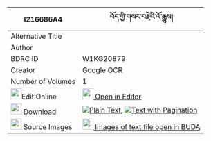|I216686A4|བོད་ཀྱི་གསར་བརྗེའི་ལོ་རྒྱུས། 
| --- | --- 
|Alternative Title |
|Author | 
|BDRC ID | W1KG20879
|Creator | Google OCR
|Number of Volumes| 1
|<img width="25" src="https://img.icons8.com/color/25/000000/edit-property.png">Edit Online| [<img width="25" src="https://avatars.githubusercontent.com/u/45091458?s=200&v=4"> Open in Editor](http://editor.openpecha.org/I216686A4)
|<img width="25" src="https://img.icons8.com/fluent/48/000000/download-2.png"/>  Download | [![](https://img.icons8.com/color/20/000000/txt.png)Plain Text](https://github.com/Openpecha/I216686A4/releases/download/v2/bo_kyi_sarje_i_logyu_plain_I216686A4.zip), [![](https://img.icons8.com/color/20/000000/txt.png)Text with Pagination](https://github.com/Openpecha/I216686A4/releases/download/v2/bo_kyi_sarje_i_logyu_pages_I216686A4.zip)
|<img width="25" src="https://img.icons8.com/plasticine/100/000000/pictures-folder.png"/>  Source Images | [<img width="25" src="https://library.bdrc.io/icons/BUDA-small.svg"> Images of text file open in BUDA](https://library.bdrc.io/show/bdr:W1KG20879)
